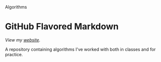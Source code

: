 Algorithms

GitHub Flavored Markdown
================================

*View my [website](http://eddiegoynes.com).*

A repository containing algorithms I've worked with both in classes and for practice.  
